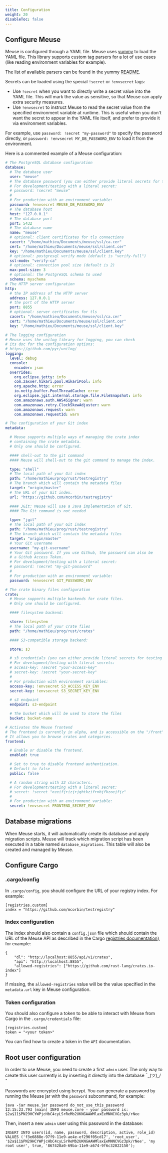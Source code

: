 ```yaml
---
title: Configuration
weight: 20
disableToc: false
---
```


## Configure Meuse

Meuse is configured through a YAML file. Meuse uses [yummy](https://github.com/exoscale/yummy) to load the YAML file. This library supports custom tag parsers for a lot of use cases (like reading environment variables for example).

The list of available parsers can be found in the yummy [README](https://github.com/exoscale/yummy#additional-yaml-tags).

Secrets can be loaded using the special `!secret` or `!envsecret` tags:

- Use `!secret` when you want to directly write a secret value into the YAML file. This will mark the value as
  sensitive, so that Meuse can apply extra security measures.
- Use `!envsecret` to instruct Meuse to read the secret value from the specified environment variable at runtime. This
  is useful when you don't want the secret to appear in the YAML file itself, and prefer to provide it via environment
  variables.

For example, use `password: !secret "my-password"` to specify the password directly, or
`password: !envsecret MY_DB_PASSWORD_ENV` to load it from the environment.

Here is a commented example of a Meuse configuration:

```yaml
# The PostgreSQL database configuration
database:
  # The database user
  user: "meuse"
  # The database password (you can either provide literal secrets for testing or reference environment variables for production)
  # For development/testing with a literal secret:
  # password: !secret "meuse"
  #
  # For production with an environment variable:
  password: !envsecret MEUSE_DB_PASSWORD_ENV
  # The database host
  host: "127.0.0.1"
  # The database port
  port: 5432
  # The database name
  name: "meuse"
  # optional: client certificates for tls connections
  cacert: "/home/mathieu/Documents/meuse/ssl/ca.cer"
  cert: "/home/mathieu/Documents/meuse/ssl/client.cer"
  key: "/home/mathieu/Documents/meuse/ssl/client.key"
  # optional: postgresql verify mode (default is "verify-full")
  ssl-mode: "verify-ca"
  # optional: connection pool size (default is 2)
  max-pool-size: 3
  # optional: the PostgreSQL schema to used
  schema: myschema
# The HTTP server configuration
http:
  # the IP address of the HTTP server
  address: 127.0.0.1
  # the port of the HTTP server
  port: 8855
  # optional: server certificates for tls
  cacert: "/home/mathieu/Documents/meuse/ssl/ca.cer"
  cert: "/home/mathieu/Documents/meuse/ssl/client.cer"
  key: "/home/mathieu/Documents/meuse/ssl/client.key"

# The logging configuration
# Meuse uses the unilog library for logging, you can check
# its doc for the configuration options:
# https://github.com/pyr/unilog/
logging:
  level: debug
  console:
    encoder: json
  overrides:
    org.eclipse.jetty: info
    com.zaxxer.hikari.pool.HikariPool: info
    org.apache.http: error
    io.netty.buffer.PoolThreadCache: error
    org.eclipse.jgit.internal.storage.file.FileSnapshot: info
    com.amazonaws.auth.AWS4Signer: warn
    com.amazonaws.retry.ClockSkewAdjuster: warn
    com.amazonaws.request: warn
    com.amazonaws.requestId: warn

# The configuration of your Git index
metadata:

  # Meuse supports multiple ways of managing the crate index
  # containing the crate metadata.
  # Only one should be configured.

  #### shell-out to the git command
  #### Meuse will shell-out to the git command to manage the index.

  type: "shell"
  # The local path of your Git index
  path: "/home/mathieu/prog/rust/testregistry"
  # The branch which will contain the metadata files
  target: "origin/master"
  # The URL of your Git index.
  url: "https://github.com/mcorbin/testregistry"

  #### JGit: Meuse will use a Java implementation of Git.
  #### The Git command is not needed

  type: "jgit"
  # The local path of your Git index
  path: "/home/mathieu/prog/rust/testregistry"
  # The branch which will contain the metadata files
  target: "origin/master"
  # Your Git username
  username: "my-git-username"
  # Your Git password. If you use Github, the password can also be
  # a Github Access Token.
  # For development/testing with a literal secret:
  # password: !secret "my-git-password"
  #
  # For production with an environment variable:
  password: !envsecret GIT_PASSWORD_ENV

# The crate binary files configuration
crate:
  # Meuse supports multiple backends for crate files.
  # Only one should be configured.

  #### filesystem backend:

  store: filesystem
  # The local path of your crate files
  path: "/home/mathieu/prog/rust/crates"

  #### S3-compatible storage backend:

  store: s3

  # s3 credentials (you can either provide literal secrets for testing or reference environment variables for production)
  # For development/testing with literal secrets:
  # access-key: !secret "your-access-key"
  # secret-key: !secret "your-secret-key"
  #
  # For production with environment variables:
  access-key: !envsecret S3_ACCESS_KEY_ENV
  secret-key: !envsecret S3_SECRET_KEY_ENV

  # s3 endpoint
  endpoint: s3-endpoint

  # The bucket which will be used to store the files
  bucket: bucket-name

# Activates the Meuse frontend
# The frontend is currently in alpha, and is accessible on the "/front" URL.
# It allows you to browse crates and categories.
frontend:

  # Enable or disable the frontend.
  enabled: true

  # Set to true to disable frontend authentication.
  # Default to false
  public: false

  # A random string with 32 characters.
  # For development/testing with a literal secret:
  # secret: !secret "ozeifjrizjrjghtkzifrnbjfkzoejfjz"
  #
  # For production with an environment variable:
  secret: !envsecret FRONTEND_SECRET_ENV
```

## Database migrations

When Meuse starts, it will automatically create its database and apply migration scripts. Meuse will track which migration script has been executed in a table named `database_migrations`. This table will also be created and managed by Meuse.

## Configure Cargo

### .cargo/config

In `.cargo/config`, you should configure the URL of your registry index. For example:

```
[registries.custom]
index = "https://github.com/mcorbin/testregistry"
```

### Index configuration

The index should also contain a `config.json` file which should contain the URL of the Meuse API as described in the Cargo [registries documentation](https://doc.rust-lang.org/nightly/cargo/reference/registries.html)), for example:

```
{
    "dl": "http://localhost:8855/api/v1/crates",
    "api": "http://localhost:8855",
    "allowed-registries": ["https://github.com/rust-lang/crates.io-index"]
}
```
If missing, the `allowed-registries` value will be the value specified in the `metadata.url` key in Meuse configuration.

### Token configuration

You should also configure a token to be able to interact with Meuse from Cargo in the `.cargo/credentials` file:

```
[registries.custom]
token = "<your token>"
```

You can find how to create a token in the `API` documentation.

## Root user configuration

In order to use Meuse, you need to create a first `admin` user. The only way to create this user currently is by inserting it directly into the database ¯\_(ツ)_/¯

Passwords are encrypted using bcrypt. You can generate a password by running the Meuse jar with the `password` subcommand, for example:

```
java -jar meuse.jar password do_not_use_this_password
12:15:23.793 [main] INFO meuse.core - your password is: $2a$11$PN29HCYWPjcHbC4cyLSrReMb2UKNGAAWMlaxEeMNNCVGz3pk/rNee
```

Then, insert a new `admin` user using this password in the database:

```
INSERT INTO users(id, name, password, description, active, role_id)
VALUES ('f3e6888e-97f9-11e9-ae4e-ef296f05cd17', 'root_user', '$2a$11$PN29HCYWPjcHbC4cyLSrReMb2UKNGAAWMlaxEeMNNCVGz3pk/rNee', 'my root user', true, '867428a0-69ba-11e9-a674-9f6c32022150');
```

